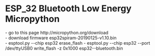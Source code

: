 <h1>ESP_32 Bluetooth Low Energy Micropython</h1>
- go to this page http://micropython.org/download <br>
- download firmware esp32spiram-20190125-v1.10.bin <br>
- esptool.py --chip esp32 erase_flash
- esptool.py --chip esp32 --port /dev/ttyUSB0 write_flash -z 0x1000 esp32--bluetooth.bin
